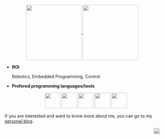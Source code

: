 <div align="center">
  <a href="https://github.com/anuraghazra/github-readme-stats">
    <img height=180 align="center" src="https://github-readme-stats.vercel.app/api?username=UoN-Hari&size_weight=0.5&count_weight=0.5&theme=transparent&show_icons=true" />
  </a>
  <a href="https://github.com/anuraghazra/github-readme-stats">
    <img height=180 align="center" src="https://github-readme-stats.vercel.app/api/top-langs/?username=UoN-Hari&size_weight=0.5&count_weight=0.5&theme=transparent&layout=compact" />
  </a>
</div>

* __ROI__

  Robotics, Embedded Programming, Control

* __Prefered programming languages/tools__

  <div align="center">
    <img height=50 src="https://cdn.jsdelivr.net/gh/devicons/devicon/icons/matlab/matlab-original.svg" />
    <img height=50 src="https://cdn.jsdelivr.net/gh/devicons/devicon/icons/python/python-original.svg" />
    <img height=50 src="https://cdn.jsdelivr.net/gh/devicons/devicon/icons/embeddedc/embeddedc-original-wordmark.svg" />
    <img height=50 src="https://cdn.jsdelivr.net/gh/devicons/devicon/icons/cplusplus/cplusplus-original.svg" />
    <img height=50 src="https://cdn.jsdelivr.net/gh/devicons/devicon@latest/icons/rust/rust-original.svg" />
  </div>



If you are interested and want to know more about me, you can go to my [personal blog](https://hari-robotics.github.io/about/).

<div align="right">
  <a href="http://hits.dwyl.com/hari-robotics/hari-robotics">
    <img height=20 align="right" src="https://hits.dwyl.com/hari-robotics/hari-robotics.svg?style=flat-square" />
  </a>
</div>
